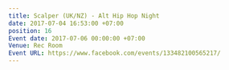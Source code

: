 ```yaml
---
title: Scalper (UK/NZ) - Alt Hip Hop Night
date: 2017-07-04 16:53:00 +07:00
position: 16
Event date: 2017-07-06 00:00:00 +07:00
Venue: Rec Room
Event URL: https://www.facebook.com/events/133482100565217/
---
```


